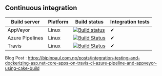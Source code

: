 ## Continuous integration

| Build server                | Platform                    | Build status                                                                                                                                                                                            | Integration tests |
|-----------------------------|-----------------------------|---------------------------------------------------------------------------------------------------------------------------------------------------------------------------------------------------------|-------------------|
| AppVeyor                    | Linux                       |[![Build status](https://ci.appveyor.com/api/projects/status/1v2b1yxebqvgq83c?svg=true)](https://ci.appveyor.com/project/iambipinpaul/aspnetcoredevops)                                                  |  ✔                |
| Azure Pipelines             | Linux         |[![Build Status](https://dev.azure.com/iambipinpaul/AspNetCoreDevOps/_apis/build/status/iAmBipinPaul.AspNetCoreDevOps)](https://dev.azure.com/iambipinpaul/AspNetCoreDevOps/_build/latest?definitionId=2)|              ✔     | 
| Travis                      | Linux                       |[![Build Status](https://travis-ci.com/iAmBipinPaul/AspNetCoreDevOps.svg?branch=master)](https://travis-ci.com/iAmBipinPaul/AspNetCoreDevOps)                                                                          |        ✔           |

Blog Post : https://bipinpaul.com.np/posts/integration-testing-and-dockerizing-asp.net-core-apps-on-travis-ci-azure-pipeline-and-appveyor-using-cake-build
